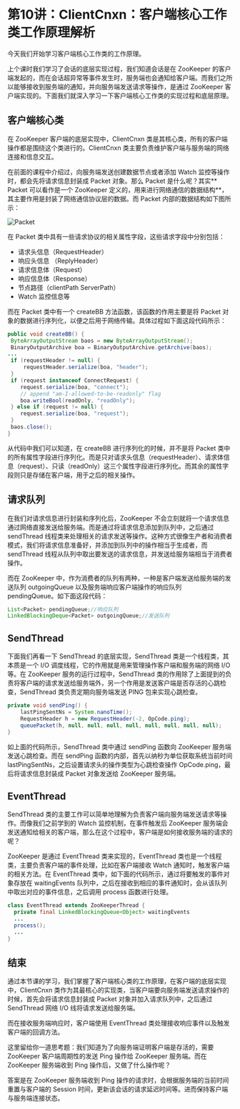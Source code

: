 # 第10讲：ClientCnxn：客户端核心工作类工作原理解析

今天我们开始学习客户端核心工作类的工作原理。

上个课时我们学习了会话的底层实现过程，我们知道会话是在 ZooKeeper 的客户端发起的，而在会话超异常等事件发生时，服务端也会通知给客户端。而我们之所以能够接收到服务端的通知，并向服务端发送请求等操作，是通过 ZooKeeper 客户端实现的。下面我们就深入学习一下客户端核心工作类的实现过程和底层原理。

## 客户端核心类
在 ZooKeeper 客户端的底层实现中，ClientCnxn 类是其核心类，所有的客户端操作都是围绕这个类进行的。ClientCnxn 类主要负责维护客户端与服务端的网络连接和信息交互。

在前面的课程中介绍过，向服务端发送创建数据节点或者添加 Watch 监控等操作时，都会先将请求信息封装成 Packet 对象。那么 Packet 是什么呢？其实** Packet 可以看作是一个 ZooKeeper 定义的，用来进行网络通信的数据结构**，其主要作用是封装了网络通信协议层的数据。而 Packet 内部的数据结构如下图所示：

![Packet](https://s0.lgstatic.com/i/image/M00/19/3A/CgqCHl7aDQyAEkoJAAB9K_a8-pA768.png)

在 Packet 类中具有一些请求协议的相关属性字段，这些请求字段中分别包括：

* 请求头信息（RequestHeader）
* 响应头信息 （ReplyHeader）
* 请求信息体（Request）
* 响应信息体（Response）
* 节点路径（clientPath ServerPath）
* Watch 监控信息等

而在 Packet 类中有一个 createBB 方法函数，该函数的作用主要是将 Packet 对象的数据进行序列化，以便之后用于网络传输。具体过程如下面这段代码所示：

```java
public void createBB() {
 ByteArrayOutputStream baos = new ByteArrayOutputStream();
 BinaryOutputArchive boa = BinaryOutputArchive.getArchive(baos);
...
 if (requestHeader != null) {
     requestHeader.serialize(boa, "header");
 }
 if (request instanceof ConnectRequest) {
    request.serialize(boa, "connect");
    // append "am-I-allowed-to-be-readonly" flag
    boa.writeBool(readOnly, "readOnly");
 } else if (request != null) {
    request.serialize(boa, "request");
 }
 baos.close();
}
```

从代码中我们可以知道，在 createBB 进行序列化的时候，并不是将 Packet 类中的所有属性字段进行序列化。而是只对请求头信息（requestHeader）、请求体信息（request）、只读（readOnly）这三个属性字段进行序列化。而其余的属性字段则只是存储在客户端，用于之后的相关操作。

## 请求队列
在我们对请求信息进行封装和序列化后，ZooKeeper 不会立刻就将一个请求信息通过网络直接发送给服务端。而是通过将请求信息添加到队列中，之后通过 sendThread 线程类来处理相关的请求发送等操作。这种方式很像生产者和消费者模式，我们将请求信息准备好，并添加到队列中的操作相当于生成者，而 sendThread 线程从队列中取出要发送的请求信息，并发送给服务端相当于消费者操作。

而在 ZooKeeper 中，作为消费者的队列有两种，一种是客户端发送给服务端的发送队列 outgoingQueue 以及服务端响应客户端操作的响应队列 pendingQueue。如下面这段代码：

```java
List<Packet> pendingQueue;//响应队列
LinkedBlockingDeque<Packet> outgoingQueue;//发送队列
```

## SendThread
下面我们再看一下 SendThread 的底层实现，SendThread 类是一个线程类，其本质是一个 I/O 调度线程，它的作用就是用来管理操作客户端和服务端的网络 I/O 等。在 ZooKeeper 服务的运行过程中，SendThread 类的作用除了上面提到的负责将客户端的请求发送给服务端外，另一个作用是发送客户端是否存活的心跳检查，SendThread 类负责定期向服务端发送 PING 包来实现心跳检查。

```java
private void sendPing() {
    lastPingSentNs = System.nanoTime();
    RequestHeader h = new RequestHeader(-2, OpCode.ping);
    queuePacket(h, null, null, null, null, null, null, null, null);
}
```

如上面的代码所示，SendThread 类中通过 sendPing 函数向 ZooKeeper 服务端发送心跳检查。而在 sendPing 函数的内部，首先以纳秒为单位获取系统当前时间 lastPingSentNs，之后设置请求头的操作类型为心跳检查操作 OpCode.ping，最后将请求信息封装成 Packet 对象发送给 ZooKeeper 服务端。

## EventThread
SendThread 类的主要工作可以简单地理解为负责客户端向服务端发送请求等操作。而像我们之前学到的 Watch 监控机制，在事件触发后 ZooKeeper 服务端会发送通知给相关的客户端，那么在这个过程中，客户端是如何接收服务端的请求的呢？

ZooKeeper 是通过 EventThread 类来实现的，EventThread 类也是一个线程类，主要负责客户端的事件处理，比如在客户端接收 Watch 通知时，触发客户端的相关方法。在 EventThread 类中，如下面的代码所示，通过将要触发的事件对象存放在 waitingEvents 队列中，之后在接收到相应的事件通知时，会从该队列中取出对应的事件信息，之后调用 process 函数进行处理。

```java
class EventThread extends ZooKeeperThread {
  private final LinkedBlockingQueue<Object> waitingEvents
  ...
  process();
  ...
}
```

## 结束
通过本节课的学习，我们掌握了客户端核心类的工作原理，在客户端的底层实现中，ClientCnxn 类作为其最核心的实现类，当客户端要向服务端发送请求操作的时候，首先会将请求信息封装成 Packet 对象并加入请求队列中，之后通过 SendThread 网络 I/O 线将请求发送给服务端。

而在接收服务端响应时，客户端使用 EventThread 类处理接收响应事件以及触发客户端的回调方法。

这里留给你一道思考题：我们知道为了向服务端证明客户端是存活的，需要 ZooKeeper 客户端周期性的发送 Ping 操作给 ZooKeeper 服务端。而在 ZooKeeper 服务端收到 Ping 操作后，又做了什么操作呢？

答案是在 ZooKeeper 服务端收到 Ping 操作的请求时，会根据服务端的当前时间重置与客户端的 Session 时间，更新该会话的请求延迟时间等。进而保持客户端与服务端连接状态。